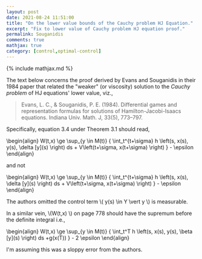```yaml
---
layout: post
date: 2021-08-24 11:51:00
title: "On the lower value bounds of the Cauchy problem HJ Equation."
excerpt: "Fix to lower value of Cauchy problem HJ equation proof."
permalink: Souganidis
comments: true
mathjax: true
category: [control,optimal-control]
---
```

{% include mathjax.md %}


The text below concerns the proof derived by Evans and Souganidis in their 1984 paper that related the "weaker" (or viscosity) solution to the _Cauchy problem_ of HJ equations' lower value, viz.,

> Evans, L. C., & Souganidis, P. E. (1984). Differential games and representation formulas for solutions of Hamilton-Jacobi-Isaacs equations. Indiana Univ. Math. J, 33(5), 773–797.

Specifically, equation 3.4 under Theorem 3.1  should read,

\begin{align}
  W(t,x) \ge \sup\_{y \in M(t)} \{ \int\_t^{t+\sigma} h \left(s, x(s), y(s), \delta \[y\](s) \right)  ds + V\left(t+\sigma, x(t+\sigma) \right) \} - \epsilon
\end{align}

and not

\begin{align}
  W(t,x) \ge \sup\_{y \in M(t)} \{ \int\_t^{t+\sigma} h \left(s, x(s), \delta \[y\](s) \right)  ds + V\left(t+\sigma, x(t+\sigma) \right) \} - \epsilon
\end{align}

The authors omitted the control term \\( y(s) \in Y \vert y \\)  is measurable.


In a similar vein, \\(W(t,x) \\) on page 778 should have the supremum before the definite integral i.e.,

\begin{align}
  W(t,x) \ge \sup\_{y \in M(t)} \{ \int\_t^T h \left(s, x(s), y(s), \beta \[y\](s) \right)  ds +g(x(T))  \} - 2 \epsilon
\end{align}

 I'm assuming this was a sloppy error from the authors.
